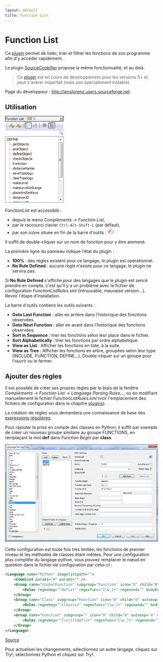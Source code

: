 ```yaml
---
layout: default
title: Function List
---
```

# Function List

Ce [plugin](../plugins.md) permet de lister, trier et filtrer les fonctions de son programme afin d'y accéder rapidement.

Le plugin [SourceCookifier](sourcecookifier.md) propose la même fonctionnalité, et au delà.

> Ce [plugin](../plugins.md) est en cours de développement pour les versions 5+ et peut s'avérer imparfait (mais pas spécialement instable).

Page du développeur : <http://jenslorenz.users.sourceforge.net>

## Utilisation

![Panneau de FonctionList](/images/notepadpp_functionlist_panel.png)

FonctionList est accessible :

- depuis le menu *Compléments -> Function List*,
- par le raccourci clavier `Ctrl-Alt-Shift-L` (par défaut),
- par son icône située en fin de la barre d'outils : ![Icône FonctionList](/images/notepadpp_functionlist_button.png)

Il suffit de double-cliquer sur un nom de fonction pour y être ammené.

La première ligne du panneau indique l'état du plugin :

- **100%** : des règles existent pour ce langage, le plugin est opérationnel.
- **No Rule Defined** :  aucune règle n'existe pour ce langage, le plugin ne servira pas.

Si **No Rule Defined** s'affiche pour des langages que le plugin est sencé prendre en compte, c'est qu'il y a un problème avec le fichier de configuration *FunctionListRules.xml* (introuvable, mauvaise version...). Revoir l'étape d'installation.

La barre d'outils contiens les outils suivants :

- **Goto Last Function** : aller en arrière dans l'historique des fonctions observées.
- **Goto Next Function** : aller en avant dans l'historique des fonctions observées.
- **Sort in Sequence** : trier les fonctions selon leur place dans le fichier.
- **Sort Alphabetically** : trier les fonctions par ordre alphabétique.
- **View as List** : Afficher les fonctions en liste, à la suite.
- **View as Tree** : Afficher les fonctions en arbre, groupées selon leur type (INCLUDE, FUNCTION, DEFINE...). Double-cliquer sur un groupe pour l'ouvrir ou le fermer.

## Ajouter des règles

Il est possible de créer ses propres règles par le biais de la fenêtre *Compléments -> Function List -> Language Parsing Rules...*, ou en modifiant manuellement le fichier *FunctionListRules.xml* (voir l'emplacement des fichiers de configuration dans le chapitre [plugins](plugins.md)).

La création de règles vous demandera une connaissance de base des [expressions régulières](expressions-regulieres.md).

Pour rajouter la prise en compte des classes en Python, il suffit par exemple de créer un nouveau groupe similaire au groupe FUNCTIONS, en remplaçant le mot **def** dans *Function Begin* par **class**.

![Création d'une règle pour les classes Python dans la fenêtre *Language Parsing Rules*](/images/notepadpp_functionlist_rulesl.png)

Cette configuration est toute fois très limitée, les fonctions de premier niveau et les méthodes de classes étant mêlées. Pour une configuration plus complète du langage python, vous pouvez remplacer le nœud en question dans le fichier de configuration par celui-ci :

```xml
<Language name="Python" imagelistpath="">
    <CommList param1="#" param2="" />
    <Group name="GlobalFunction" subgroup="Function" icon="0" child="0" autoexp="4" matchcase="1" fendtobbeg="" bbegtobend="" keywords="">
        <Rules regexbeg="^def\s+" regexfunc="[\w_]+" regexend="" bodybegin="" bodyend="" sep="" />
    </Group>
    <Group name="Class" subgroup="Function" icon="0" child="0" autoexp="4" matchcase="1" fendtobbeg="" bbegtobend="" keywords="">
        <Rules regexbeg="^class\s+" regexfunc="[\w_]+" regexend="" bodybegin="" bodyend="" sep="" />
    </Group>
    <Group name="Function" subgroup="" icon="0" child="0" autoexp="4" matchcase="1" fendtobbeg="" bbegtobend="" keywords="">
        <Rules regexbeg="^[\s\t]+def\s+" regexfunc="[\w_]+" regexend="" bodybegin=":" bodyend="$" sep="" />
    </Group>
</Language>
```

*[Source](http://blog.theroyweb.com/function-list-plugins/part-2-python-parsing-rules)*

Pour actualiser les changements, sélectionnez un autre langage, cliquez sur *Try!*, sélectionnez Python et cliquez sur *Try!*.
